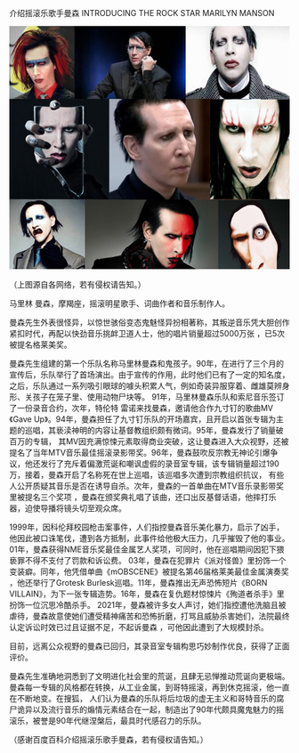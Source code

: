 介绍摇滚乐歌手曼森 INTRODUCING THE ROCK STAR MARILYN MANSON


![介绍摇滚乐歌手曼森 INTRODUCING THE ROCK STAR MARILYN MANSON](https://github.com/ywangnccu/ywang/blob/main/images/Marilyn_Manson.jpg)


（上图源自各网络，若有侵权请告知。）

马里林 曼森，摩羯座，摇滚明星歌手、词曲作者和音乐制作人。

曼森先生外表很怪异，以惊世骇俗变态鬼魅怪异扮相著称，其叛逆音乐凭大胆创作紧扣时代，再配以快劲音乐挑衅卫道人士，他的唱片销量超过5000万张 ，已5次被提名格莱美奖。

曼森先生组建的第一个乐队名称马里林曼森和鬼孩子。90年，在进行了三个月的宣传后，乐队举行了首场演出。由于宣传的作用，此时他们已有了一定的知名度，之后，乐队通过一系列吸引眼球的噱头积累人气，例如奇装异服穿着、雌雄莫辨身形、关孩子在笼子里、使用动物尸块等。
91年，马里林曼森乐队和索尼音乐签订了一份录音合约，次年，特伦特 雷诺来找曼森，邀请他合作九寸钉的歌曲MV《Gave Up》。94年，曼森担任了九寸钉乐队的开场嘉宾，且开启以首张专辑为主题的巡唱，其亵渎神明的内容让基督教组织颇有微词。95年，曼森发行了销量破百万的专辑，
其MV因充满惊悚元素取得商业突破，这让曼森进入大众视野，还被提名了当年MTV音乐最佳摇滚录影带奖。96年，曼森鼓吹反宗教无神论引爆争议，他还发行了充斥着偏激荒诞和嘲讽虚假的录音室专辑，该专辑销量超过190万，接着，曼森开启了名称死在世上巡唱，该巡唱多次遭到宗教组织抗议，
有些人公开质疑其音乐是否在诱导自杀。次年，曼森的一首单曲在MTV音乐录影带奖里被提名三个奖项 ，曼森在颁奖典礼唱了该曲，还口出反基督话语，他摔打乐器，迫使导播将镜头切至观众席。

1999年，因科伦拜校园枪击案事件，人们指控曼森音乐美化暴力，启示了凶手，他因此被口诛笔伐，遭到各方抵制，此事件给他极大压力，几乎摧毁了他的事业。01年，曼森获得NME音乐奖最佳金属艺人奖项，可同时，他在巡唱期间因犯下猥亵罪不得不支付了罚款和诉讼费。
03年，曼森在犯罪片《派对怪兽》里扮饰一个变装癖。同年，他凭借单曲《mOBSCENE》被提名第46届格莱美最佳金属演奏奖 ，他还举行了Grotesk Burlesk巡唱。11年，曼森推出无声恐怖短片《BORN VILLAIN》，为下一张专辑造势。16年，曼森在复仇题材惊悚片《殉道者杀手》里扮饰一位沉思冷酷杀手。
2021年，曼森被许多女人声讨，她们指控遭他洗脑且被虐待，曼森故意使她们遭受精神痛苦和恐怖折磨，打骂且威胁杀害她们，法院最终认定诉讼时效已过且证据不足，不起诉曼森 ，可他因此遭到了大规模封杀。

目前，远离公众视野的曼森已回归，其录音室专辑构思巧妙制作优良，获得了正面评价。

曼森先生准确地洞悉到了文明进化社会里的荒诞，且肆无忌惮推动荒诞向更极端。曼森每一专辑的风格都在转换，从工业金属，到哥特摇滚，再到休克摇滚，他一直在不断地变。在搜狐，
人们认为曼森的乐队将后垃圾的虚无主义和哥特音乐的腐尸诡异以及流行音乐的煽情元素结合在一起，制造出了90年代颇具魔鬼魅力的摇滚乐，被誉是90年代继涅槃后，最具时代感召力的乐队。

（感谢百度百科介绍摇滚乐歌手曼森，若有侵权请告知。）
